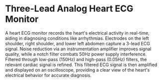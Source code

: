 # Three-Lead Analog Heart ECG Monitor
A heart ECG monitor records the heart's electrical activity in real-time, aiding in diagnosing conditions like arrhythmias. Electrodes on the left shoulder, right shoulder, and lower left abdomen capture a 3-lead ECG signal. Noise reduction via an instrumentation amplifier improves signal quality, while a notch filter combats 50Hz power supply interference. Filtered through low-pass (150Hz) and high-pass (0.05Hz) filters, the relevant cardiac signal is refined. This filtered ECG signal is then amplified and displayed on an oscilloscope, providing a clear view of the heart's electrical behavior for accurate diagnosis.
